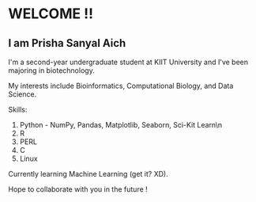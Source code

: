 #   WELCOME !!

## I am Prisha Sanyal Aich

I'm a second-year undergraduate student at KIIT University and I've been majoring in biotechnology.

My interests include Bioinformatics, Computational Biology, and Data Science.

Skills:
1. Python - NumPy, Pandas, Matplotlib, Seaborn, Sci-Kit Learn\n
2. R
3. PERL
4. C
5. Linux

Currently learning Machine Learning (get it? XD).

Hope to collaborate with you in the future !
